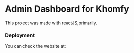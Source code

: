 # Admin Dashboard for Khomfy

This project was made with reactJS,primarily.

### Deployment
You can check the website at:
